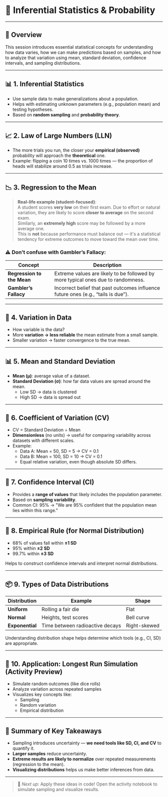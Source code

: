 # 🧠 Inferential Statistics & Probability


---

## 📘 Overview

This session introduces essential statistical concepts for understanding how data varies, how we can make predictions based on samples, and how to analyze that variation using mean, standard deviation, confidence intervals, and sampling distributions.

---

## 📊 1. Inferential Statistics

- Use sample data to make generalizations about a population.
- Helps with estimating unknown parameters (e.g., population mean) and testing hypotheses.
- Based on **random sampling** and **probability theory**.

---

## 📈 2. Law of Large Numbers (LLN)

- The more trials you run, the closer your **empirical (observed)** probability will approach the **theoretical** one.
- Example: flipping a coin 10 times vs. 1000 times — the proportion of heads will stabilize around 0.5 as trials increase.

---

## 📉 3. Regression to the Mean

> **Real-life example (student-focused)**:  
> A student scores **very low** on their first exam. Due to effort or natural variation, they are likely to score **closer to average** on the second exam.  
> Similarly, an **extremely high** score may be followed by a more average one.  
> This is **not** because performance must balance out — it's a statistical tendency for extreme outcomes to move toward the mean over time.

### ⚠️ Don’t confuse with **Gambler’s Fallacy**:
| Concept | Description |
|--------|-------------|
| **Regression to the Mean** | Extreme values are likely to be followed by more typical ones due to randomness. |
| **Gambler’s Fallacy** | Incorrect belief that past outcomes influence future ones (e.g., “tails is due”). |

---

## 📐 4. Variation in Data

- How variable is the data?
- More **variation → less reliable** the mean estimate from a small sample.
- Smaller variation → faster convergence to the true mean.

---

## 📊 5. Mean and Standard Deviation

- **Mean (µ)**: average value of a dataset.
- **Standard Deviation (σ)**: how far data values are spread around the mean.
  - Low SD → data is clustered
  - High SD → data is spread out

---

## 🔄 6. Coefficient of Variation (CV)

- CV = Standard Deviation ÷ Mean
- **Dimensionless** (no units) → useful for comparing variability across datasets with different scales.
- Example:
  - Data A: Mean = 50, SD = 5 → CV = 0.1
  - Data B: Mean = 100, SD = 10 → CV = 0.1
  - Equal relative variation, even though absolute SD differs.

---

## 🧪 7. Confidence Interval (CI)

- Provides a **range of values** that likely includes the population parameter.
- Based on **sampling variability**.
- Common CI: 95% → "We are 95% confident that the population mean lies within this range."

---

## 📏 8. Empirical Rule (for Normal Distribution)

- 68% of values fall within **±1 SD**
- 95% within **±2 SD**
- 99.7% within **±3 SD**

Helps to construct confidence intervals and interpret normal distributions.

---

## 📦 9. Types of Data Distributions

| Distribution | Example | Shape |
|--------------|---------|-------|
| **Uniform** | Rolling a fair die | Flat |
| **Normal** | Heights, test scores | Bell curve |
| **Exponential** | Time between radioactive decays | Right-skewed |

Understanding distribution shape helps determine which tools (e.g., CI, SD) are appropriate.

---

## 🎲 10. Application: Longest Run Simulation (Activity Preview)

- Simulate random outcomes (like dice rolls)
- Analyze variation across repeated samples
- Visualizes key concepts like:
  - Sampling
  - Random variation
  - Empirical distribution

---

## 📌 Summary of Key Takeaways

- Sampling introduces uncertainty — **we need tools like SD, CI, and CV** to quantify it.
- **Larger samples** reduce uncertainty.
- **Extreme results are likely to normalize** over repeated measurements (regression to the mean).
- **Visualizing distributions** helps us make better inferences from data.

---

> 📢 *Next up*: Apply these ideas in code! Open the activity notebook to simulate sampling and visualize results.
